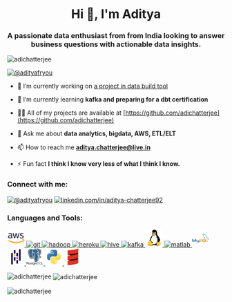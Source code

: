<h1 align="center">Hi 👋, I'm Aditya</h1>
<h3 align="center">A passionate data enthusiast from from India looking to answer business questions with actionable data insights.</h3>

<p align="left"> <img src="https://komarev.com/ghpvc/?username=adichatterjee&label=Profile%20views&color=0e75b6&style=flat" alt="adichatterjee" /> </p>

<p align="left"> <a href="https://twitter.com/@adityafryou" target="blank"><img src="https://img.shields.io/twitter/follow/@adityafryou?logo=twitter&style=for-the-badge" alt="@adityafryou" /></a> </p>

- 🔭 I’m currently working on [a project in data build tool](https://github.com/adichatterjee/dbt-code)

- 🌱 I’m currently learning **kafka and preparing for a dbt certification**

- 👨‍💻 All of my projects are available at [https://github.com/adichatterjee](https://github.com/adichatterjee)

- 💬 Ask me about **data analytics, bigdata, AWS, ETL/ELT**

- 📫 How to reach me **aditya.chatterjee@live.in**

- ⚡ Fun fact **I think I know very less of what I think I know.**

<h3 align="left">Connect with me:</h3>
<p align="left">
<a href="https://twitter.com/@adityafryou" target="blank"><img align="center" src="https://raw.githubusercontent.com/rahuldkjain/github-profile-readme-generator/master/src/images/icons/Social/twitter.svg" alt="@adityafryou" height="30" width="40" /></a>
<a href="https://www.linkedin.com/in/aditya-chatterjee92/" target="blank"><img align="center" src="https://raw.githubusercontent.com/rahuldkjain/github-profile-readme-generator/master/src/images/icons/Social/linked-in-alt.svg" alt="linkedin.com/in/aditya-chatterjee92" height="30" width="40" /></a>
</p>

<h3 align="left">Languages and Tools:</h3>
<p align="left"> <a href="https://aws.amazon.com" target="_blank" rel="noreferrer"> <img src="https://raw.githubusercontent.com/devicons/devicon/master/icons/amazonwebservices/amazonwebservices-original-wordmark.svg" alt="aws" width="40" height="40"/> </a> <a href="https://git-scm.com/" target="_blank" rel="noreferrer"> <img src="https://www.vectorlogo.zone/logos/git-scm/git-scm-icon.svg" alt="git" width="40" height="40"/> </a> <a href="https://hadoop.apache.org/" target="_blank" rel="noreferrer"> <img src="https://www.vectorlogo.zone/logos/apache_hadoop/apache_hadoop-icon.svg" alt="hadoop" width="40" height="40"/> </a> <a href="https://heroku.com" target="_blank" rel="noreferrer"> <img src="https://www.vectorlogo.zone/logos/heroku/heroku-icon.svg" alt="heroku" width="40" height="40"/> </a> <a href="https://hive.apache.org/" target="_blank" rel="noreferrer"> <img src="https://www.vectorlogo.zone/logos/apache_hive/apache_hive-icon.svg" alt="hive" width="40" height="40"/> </a> <a href="https://kafka.apache.org/" target="_blank" rel="noreferrer"> <img src="https://www.vectorlogo.zone/logos/apache_kafka/apache_kafka-icon.svg" alt="kafka" width="40" height="40"/> </a> <a href="https://www.linux.org/" target="_blank" rel="noreferrer"> <img src="https://raw.githubusercontent.com/devicons/devicon/master/icons/linux/linux-original.svg" alt="linux" width="40" height="40"/> </a> <a href="https://www.mathworks.com/" target="_blank" rel="noreferrer"> <img src="https://upload.wikimedia.org/wikipedia/commons/2/21/Matlab_Logo.png" alt="matlab" width="40" height="40"/> </a> <a href="https://www.mysql.com/" target="_blank" rel="noreferrer"> <img src="https://raw.githubusercontent.com/devicons/devicon/master/icons/mysql/mysql-original-wordmark.svg" alt="mysql" width="40" height="40"/> </a> <a href="https://pandas.pydata.org/" target="_blank" rel="noreferrer"> <img src="https://raw.githubusercontent.com/devicons/devicon/2ae2a900d2f041da66e950e4d48052658d850630/icons/pandas/pandas-original.svg" alt="pandas" width="40" height="40"/> </a> <a href="https://www.postgresql.org" target="_blank" rel="noreferrer"> <img src="https://raw.githubusercontent.com/devicons/devicon/master/icons/postgresql/postgresql-original-wordmark.svg" alt="postgresql" width="40" height="40"/> </a> <a href="https://www.python.org" target="_blank" rel="noreferrer"> <img src="https://raw.githubusercontent.com/devicons/devicon/master/icons/python/python-original.svg" alt="python" width="40" height="40"/> </a> <a href="https://www.scala-lang.org" target="_blank" rel="noreferrer"> <img src="https://raw.githubusercontent.com/devicons/devicon/master/icons/scala/scala-original.svg" alt="scala" width="40" height="40"/> </a> </p>

<p><img align="left" src="https://github-readme-stats.vercel.app/api/top-langs?username=adichatterjee&show_icons=true&locale=en&layout=compact" alt="adichatterjee" /></p>

<p>&nbsp;<img align="center" src="https://github-readme-stats.vercel.app/api?username=adichatterjee&show_icons=true&locale=en" alt="adichatterjee" /></p>

<p><img align="center" src="https://github-readme-streak-stats.herokuapp.com/?user=adichatterjee&" alt="adichatterjee" /></p>
